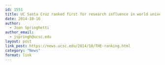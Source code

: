 ```yaml
---
id: 1551
title: UC Santa Cruz ranked first for research influence in world university rankings
date: 2014-10-16
author:
  - Joan Springhetti
author_email:
  - jspringh@ucsc.edu
layout: post
link_post: https://news.ucsc.edu/2014/10/THE-ranking.html
category: "News"
format: link
---
```

